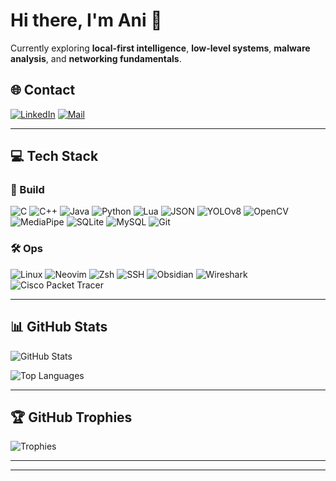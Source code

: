 # Hi there, I'm **Ani** 👋

Currently exploring **local-first intelligence**, **low-level systems**, **malware analysis**, and **networking fundamentals**.

## 🌐 Contact

[![LinkedIn](https://img.shields.io/badge/LinkedIn-%230a66c2?style=for-the-badge&logo=linkedin&logoColor=white)](https://linkedin.com/in/aniruthkarthik)
[![Mail](https://img.shields.io/badge/Mail-%23ea4335?style=for-the-badge&logo=gmail&logoColor=white)](mailto:aniruthkarthik10@gmail.com)

---

## 💻 Tech Stack

### 🧠 Build

![C](https://img.shields.io/badge/C-%23A8B9CC?style=for-the-badge&logo=c&logoColor=black)
![C++](https://img.shields.io/badge/C++-%2300599C?style=for-the-badge&logo=c%2B%2B&logoColor=white)
![Java](https://img.shields.io/badge/Java-%23ED8B00?style=for-the-badge&logo=openjdk&logoColor=white)
![Python](https://img.shields.io/badge/Python-%233776AB?style=for-the-badge&logo=python&logoColor=white)
![Lua](https://img.shields.io/badge/Lua-%232C2D72?style=for-the-badge&logo=lua&logoColor=white)
![JSON](https://img.shields.io/badge/JSON-%23000000?style=for-the-badge&logo=json&logoColor=white)
![YOLOv8](https://img.shields.io/badge/YOLOv8-%23FF6F00?style=for-the-badge&logo=ultralytics&logoColor=white)
![OpenCV](https://img.shields.io/badge/OpenCV-%235C3EE8?style=for-the-badge&logo=opencv&logoColor=white)
![MediaPipe](https://img.shields.io/badge/MediaPipe-%234285F4?style=for-the-badge&logo=google&logoColor=white)
![SQLite](https://img.shields.io/badge/SQLite-%23003B57?style=for-the-badge&logo=sqlite&logoColor=white)
![MySQL](https://img.shields.io/badge/MySQL-%234479A1?style=for-the-badge&logo=mysql&logoColor=white)
![Git](https://img.shields.io/badge/Git-%23F05032?style=for-the-badge&logo=git&logoColor=white)

### 🛠️ Ops

![Linux](https://img.shields.io/badge/Linux-%23FCC624?style=for-the-badge&logo=linux&logoColor=black)
![Neovim](https://img.shields.io/badge/Neovim-%2357A143?style=for-the-badge&logo=neovim&logoColor=white)
![Zsh](https://img.shields.io/badge/Zsh-%23F15A24?style=for-the-badge&logo=gnu-bash&logoColor=white)
![SSH](https://img.shields.io/badge/SSH-%23231F20?style=for-the-badge&logo=OpenSSH&logoColor=white)
![Obsidian](https://img.shields.io/badge/Obsidian-%23483699?style=for-the-badge&logo=obsidian&logoColor=white)
![Wireshark](https://img.shields.io/badge/Wireshark-%231679A7?style=for-the-badge&logo=wireshark&logoColor=white)
![Cisco Packet Tracer](https://img.shields.io/badge/Packet%20Tracer-%231BA0D7?style=for-the-badge&logo=cisco&logoColor=white)

---

## 📊 GitHub Stats

![GitHub Stats](https://github-readme-stats.vercel.app/api?username=AniruthKarthik&theme=tokyonight&hide_border=false&include_all_commits=true&count_private=true)

<!-- ![GitHub Streak](https://streak-stats.demolab.com?user=AniruthKarthik&theme=tokyonight&hide_border=false) -->

![Top Languages](https://github-readme-stats.vercel.app/api/top-langs/?username=AniruthKarthik&theme=tokyonight&hide_border=false&layout=compact)

---

## 🏆 GitHub Trophies

![Trophies](https://github-profile-trophy.vercel.app/?username=AniruthKarthik&theme=tokyonight&no-frame=false&no-bg=false&margin-w=4)

---

<!--
## 🔝 Top Contributions

![Top Contributions](https://github-contributor-stats.vercel.app/api?username=AniruthKarthik&limit=5&theme=tokyonight&combine_all_yearly_contributions=true)
-->

---

<!-- Crafted with ⚙️ by Ani | Fueled by Neovim, SSH, Obsidian, and curiosity for elegant systems -->
